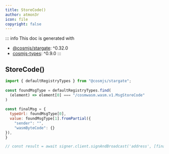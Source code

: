 ```yaml
---
title: StoreCode()
author: atmon3r
icon: file
copyright: false
---
```


::: info
This doc is generated with 
- [@cosmjs/stargate](https://www.npmjs.com/package/@cosmjs/stargate): ^0.32.0
- [cosmjs-types](https://www.npmjs.com/package/cosmjs-types): ^0.9.0
:::
  
## StoreCode()
 
```js
import { defaultRegistryTypes } from "@cosmjs/stargate";
 
const foundMsgType = defaultRegistryTypes.find(
  (element) => element[0] === "/cosmwasm.wasm.v1.MsgStoreCode"
)
  
const finalMsg = {
  typeUrl: foundMsgType[0],
  value: foundMsgType[1].fromPartial({
    "sender": "",
    "wasmByteCode": {}
}),
}

// const result = await signer.client.signAndBroadcast('address', [finalMsg], "auto", "")
 
```
   
